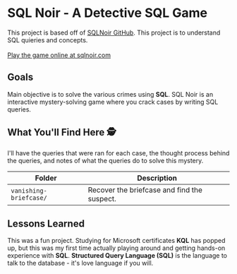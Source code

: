 # SQL Noir - A Detective SQL Game

This project is based off of [SQLNoir GitHub](https://github.com/hristo2612/SQLNoir). This project is to understand SQL quieries and concepts. 
<br></br>
[Play the game online at sqlnoir.com](https://www.sqlnoir.com/)

## Goals
Main objective is to solve the various crimes using **SQL**. SQL Noir is an interactive mystery-solving game where you crack cases by writing SQL queries.

## What You'll Find Here 🕵️
I'll have the queries that were ran for each case, the thought process behind the queries, and notes of what the queries do to solve this mystery. 

| Folder | Description |
| ----------- | ------------ |
| `vanishing-briefcase/` | Recover the briefcase and find the suspect. |

<!-- [Link To SQL Queries To Solve The Crime](investigation.sql) -->

## Lessons Learned
This was a fun project. Studying for Microsoft certificates **KQL** has popped up, but this was my first time actually playing around and getting hands-on experience with **SQL**. **Structured Query Language (SQL)** is the language to talk to the database - it's love language if you will. 
